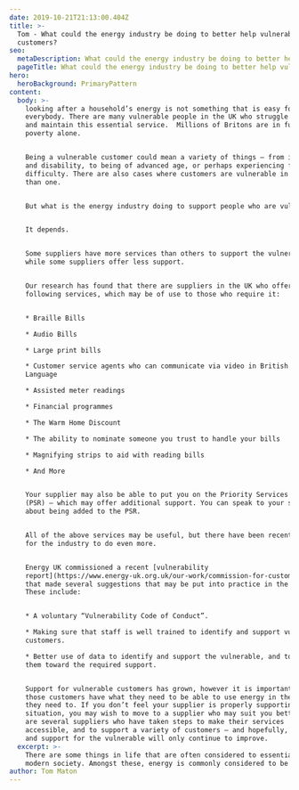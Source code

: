 ```yaml
---
date: 2019-10-21T21:13:00.404Z
title: >-
  Tom - What could the energy industry be doing to better help vulnerable
  customers?
seo:
  metaDescription: What could the energy industry be doing to better help vulnerable customers?
  pageTitle: What could the energy industry be doing to better help vulnerable customers?
hero:
  heroBackground: PrimaryPattern
content:
  body: >-
    looking after a household’s energy is not something that is easy for
    everybody. There are many vulnerable people in the UK who struggle to set up
    and maintain this essential service.  Millions of Britons are in fuel
    poverty alone.


    Being a vulnerable customer could mean a variety of things – from illness
    and disability, to being of advanced age, or perhaps experiencing financial
    difficulty. There are also cases where customers are vulnerable in more ways
    than one.


    But what is the energy industry doing to support people who are vulnerable?


    It depends.


    Some suppliers have more services than others to support the vulnerable,
    while some suppliers offer less support.


    Our research has found that there are suppliers in the UK who offer the
    following services, which may be of use to those who require it:


    * Braille Bills

    * Audio Bills

    * Large print bills

    * Customer service agents who can communicate via video in British Sign
    Language

    * Assisted meter readings

    * Financial programmes

    * The Warm Home Discount

    * The ability to nominate someone you trust to handle your bills

    * Magnifying strips to aid with reading bills

    * And More


    Your supplier may also be able to put you on the Priority Services Register
    (PSR) – which may offer additional support. You can speak to your supplier
    about being added to the PSR.


    All of the above services may be useful, but there have been recent calls
    for the industry to do even more.


    Energy UK commissioned a recent [vulnerability
    report](https://www.energy-uk.org.uk/our-work/commission-for-customers-in-vulnerable-circumstances.html)
    that made several suggestions that may be put into practice in the future.
    These include:


    * A voluntary “Vulnerability Code of Conduct”.

    * Making sure that staff is well trained to identify and support vulnerable
    customers.

    * Better use of data to identify and support the vulnerable, and to guide
    them toward the required support.


    Support for vulnerable customers has grown, however it is important that
    those customers have what they need to be able to use energy in the ways
    they need to. If you don’t feel your supplier is properly supporting your
    situation, you may wish to move to a supplier who may suit you better. There
    are several suppliers who have taken steps to make their services
    accessible, and to support a variety of customers – and hopefully, services
    and support for the vulnerable will only continue to improve.
  excerpt: >-
    There are some things in life that are often considered to essential in
    modern society. Amongst these, energy is commonly considered to be vital.
author: Tom Maton
---
```


